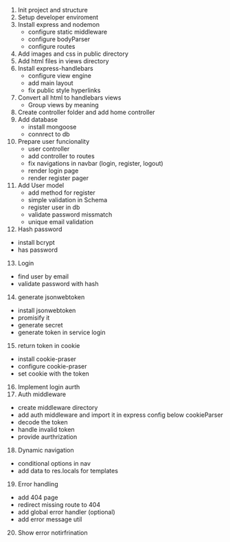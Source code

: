 1. Init project and structure
2. Setup developer enviroment
3. Install express and nodemon
   - configure static middleware
   - configure bodyParser
   - configure routes
4. Add images and css in public directory
5. Add html files in views directory
6. Install express-handlebars
   - configure view engine
   - add main layout
   - fix public style hyperlinks
7. Convert all html to handlebars views
   - Group views by meaning
8. Create controller folder and add home controller
9. Add database
   - install mongoose
   - connrect to db
10. Prepare user funcionality
    - user controller
    - add controller to routes
    - fix navigations in navbar (login, register, logout)
    - render login page
    - render register pager
11. Add User model
    - add method for register
    - simple validation in Schema
    - register user in db
    - validate password missmatch
    - unique email validation
12. Hash password

- install bcrypt
- has password

13. Login

- find user by email
- validate password with hash

14. generate jsonwebtoken

- install jsonwebtoken
- promisify it
- generate secret
- generate token in service login

15. return token in cookie

- install cookie-praser
- configure cookie-praser
- set cookie with the token

16. Implement login aurth
17. Auth middleware

- create middleware directory
- add auth middleware and import it in express config below cookieParser
- decode the token
- handle invalid token
- provide aurthrization

18. Dynamic navigation

- conditional options in nav
- add data to res.locals for templates

19. Error handling

- add 404 page
- redirect missing route to 404
- add global error handler (optional)
- add error message util

20. Show error notirfrination

